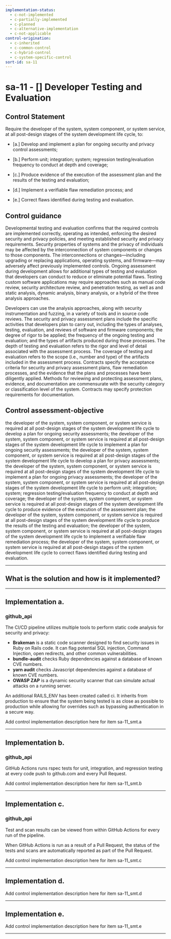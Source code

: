 ```yaml
---
implementation-status:
  - c-not-implemented
  - c-partially-implemented
  - c-planned
  - c-alternative-implementation
  - c-not-applicable
control-origination:
  - c-inherited
  - c-common-control
  - c-hybrid-control
  - c-system-specific-control
sort-id: sa-11
---
```


# sa-11 - \[\] Developer Testing and Evaluation

## Control Statement

Require the developer of the system, system component, or system service, at all post-design stages of the system development life cycle, to:

- \[a.\] Develop and implement a plan for ongoing security and privacy control assessments;

- \[b.\] Perform unit; integration; system; regression testing/evaluation frequency to conduct at depth and coverage;

- \[c.\] Produce evidence of the execution of the assessment plan and the results of the testing and evaluation;

- \[d.\] Implement a verifiable flaw remediation process; and

- \[e.\] Correct flaws identified during testing and evaluation.

## Control guidance

Developmental testing and evaluation confirms that the required controls are implemented correctly, operating as intended, enforcing the desired security and privacy policies, and meeting established security and privacy requirements. Security properties of systems and the privacy of individuals may be affected by the interconnection of system components or changes to those components. The interconnections or changes—including upgrading or replacing applications, operating systems, and firmware—may adversely affect previously implemented controls. Ongoing assessment during development allows for additional types of testing and evaluation that developers can conduct to reduce or eliminate potential flaws. Testing custom software applications may require approaches such as manual code review, security architecture review, and penetration testing, as well as and static analysis, dynamic analysis, binary analysis, or a hybrid of the three analysis approaches.

Developers can use the analysis approaches, along with security instrumentation and fuzzing, in a variety of tools and in source code reviews. The security and privacy assessment plans include the specific activities that developers plan to carry out, including the types of analyses, testing, evaluation, and reviews of software and firmware components; the degree of rigor to be applied; the frequency of the ongoing testing and evaluation; and the types of artifacts produced during those processes. The depth of testing and evaluation refers to the rigor and level of detail associated with the assessment process. The coverage of testing and evaluation refers to the scope (i.e., number and type) of the artifacts included in the assessment process. Contracts specify the acceptance criteria for security and privacy assessment plans, flaw remediation processes, and the evidence that the plans and processes have been diligently applied. Methods for reviewing and protecting assessment plans, evidence, and documentation are commensurate with the security category or classification level of the system. Contracts may specify protection requirements for documentation.

## Control assessment-objective

the developer of the system, system component, or system service is required at all post-design stages of the system development life cycle to develop a plan for ongoing security assessments;
the developer of the system, system component, or system service is required at all post-design stages of the system development life cycle to implement a plan for ongoing security assessments;
the developer of the system, system component, or system service is required at all post-design stages of the system development life cycle to develop a plan for privacy assessments;
the developer of the system, system component, or system service is required at all post-design stages of the system development life cycle to implement a plan for ongoing privacy assessments;
the developer of the system, system component, or system service is required at all post-design stages of the system development life cycle to perform unit; integration; system; regression testing/evaluation frequency to conduct at depth and coverage;
the developer of the system, system component, or system service is required at all post-design stages of the system development life cycle to produce evidence of the execution of the assessment plan;
the developer of the system, system component, or system service is required at all post-design stages of the system development life cycle to produce the results of the testing and evaluation;
the developer of the system, system component, or system service is required at all post-design stages of the system development life cycle to implement a verifiable flaw remediation process;
the developer of the system, system component, or system service is required at all post-design stages of the system development life cycle to correct flaws identified during testing and evaluation.

______________________________________________________________________

## What is the solution and how is it implemented?

<!-- Please leave this section blank and enter implementation details in the parts below. -->

______________________________________________________________________

## Implementation a.

### github_api

The CI/CD pipeline utilizes multiple tools to perform static code analysis for security and privacy:

* **Brakeman** is a static code scanner designed to find security issues in Ruby on Rails code. It can flag potential SQL injection,
Command Injection, open redirects, and other common vulnerabilities.
* **bundle-audit** checks Ruby dependencies against a database of known CVE numbers.
* **yarn audit** checks Javascript dependencies against a database of known CVE numbers.
* **OWASP ZAP** is a dynamic security scanner that can simulate actual attacks on a running server.

An additional RAILS_ENV has been created called ci. It inherits from production to ensure that the system being tested is as close as possible to production while allowing for overrides such as bypassing authentication in a secure way.


Add control implementation description here for item sa-11_smt.a

______________________________________________________________________

## Implementation b.

### github_api

GitHub Actions runs rspec tests for unit, integration, and regression testing at every code push to github.com and every Pull Request.


Add control implementation description here for item sa-11_smt.b

______________________________________________________________________

## Implementation c.

### github_api

Test and scan results can be viewed from within GitHub Actions for every run of the pipeline.

When GitHub Actions is run as a result of a Pull Request, the status of the tests and scans are automatically reported as part of the Pull Request.


Add control implementation description here for item sa-11_smt.c

______________________________________________________________________

## Implementation d.

Add control implementation description here for item sa-11_smt.d

______________________________________________________________________

## Implementation e.

Add control implementation description here for item sa-11_smt.e

______________________________________________________________________
